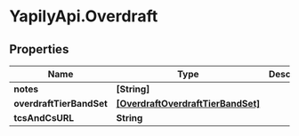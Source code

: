 # YapilyApi.Overdraft

## Properties
Name | Type | Description | Notes
------------ | ------------- | ------------- | -------------
**notes** | **[String]** |  | [optional] 
**overdraftTierBandSet** | [**[OverdraftOverdraftTierBandSet]**](OverdraftOverdraftTierBandSet.md) |  | [optional] 
**tcsAndCsURL** | **String** |  | [optional] 



